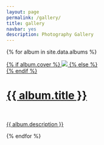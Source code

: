 ```yaml
---
layout: page
permalink: /gallery/
title: gallery
navbar: yes
description: Photography Gallery
---
```


{% for album in site.data.albums %}

<div class="project">
    <div class="thumbnail">
        <a href="{{ site.baseurl }}gallery/albums/{{ album.id }}">
        {% if album.cover %}
        <img class="thumbnail" src="{{ album.thumbfolder }}{{ album.cover }}"/>
        {% else %}
        <div class="thumbnail blankbox"></div>
        {% endif %}    
        <span>
            <h1>{{ album.title }}</h1>
            <br/>
            <p>{{ album.description }}</p>
        </span>
        </a>
    </div>
</div>

{% endfor %}
